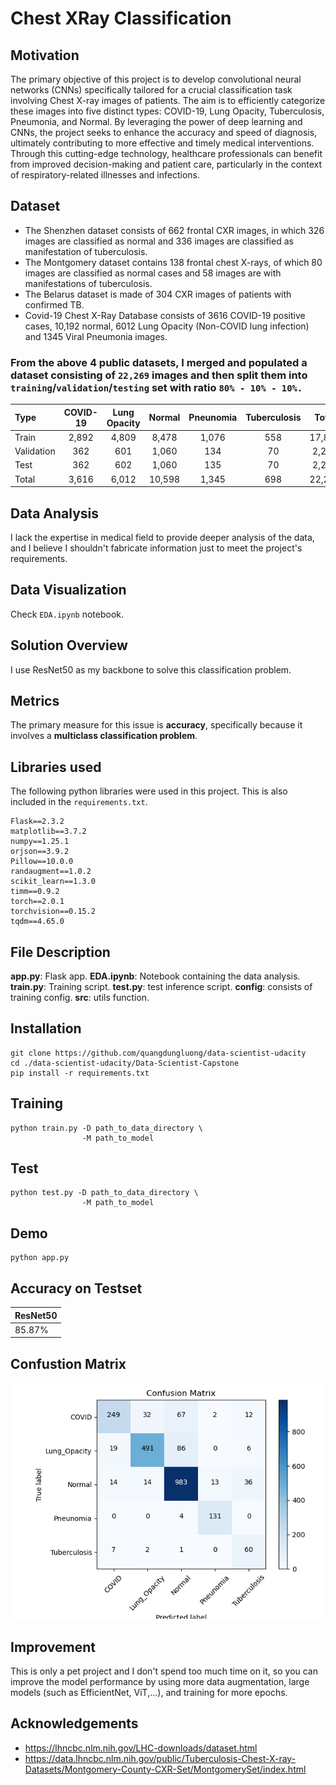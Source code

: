 # Chest XRay Classification
## Motivation
The primary objective of this project is to develop convolutional neural networks (CNNs) specifically tailored for a crucial classification task involving Chest X-ray images of patients. The aim is to efficiently categorize these images into five distinct types: COVID-19, Lung Opacity, Tuberculosis, Pneumonia, and Normal. By leveraging the power of deep learning and CNNs, the project seeks to enhance the accuracy and speed of diagnosis, ultimately contributing to more effective and timely medical interventions. Through this cutting-edge technology, healthcare professionals can benefit from improved decision-making and patient care, particularly in the context of respiratory-related illnesses and infections.

## Dataset
* The Shenzhen dataset consists of 662 frontal CXR images, in which 326 images are classified as normal and 336 images are classified as manifestation of tuberculosis.
* The Montgomery dataset contains 138 frontal chest X-rays, of which 80 images are classified as normal cases and 58 images are with manifestations of tuberculosis.
* The Belarus dataset is made of 304 CXR images of patients with confirmed TB.
* Covid-19 Chest X-Ray Database consists of 3616 COVID-19 positive cases, 10,192 normal, 6012 Lung Opacity (Non-COVID lung infection) and 1345 Viral Pneumonia images.

### From the above 4 public datasets, I merged and populated a dataset consisting of `22,269` images and then split them into `training`/`validation`/`testing` set with ratio `80% - 10% - 10%.`


| Type          | COVID-19 | Lung Opacity | Normal | Pneunomia | Tuberculosis | Total |
| :-            | :-:      | :-:          | :-:    | :-:       | :-:          | :-:   | 
| Train         | 2,892    | 4,809        | 8,478  | 1,076     | 558          | 17,813|
| Validation    | 362      | 601          | 1,060  | 134       | 70           | 2,227 |
| Test          | 362      | 602          | 1,060  | 135       | 70           | 2,229 |
| Total         | 3,616    | 6,012        | 10,598 | 1,345     | 698          | 22,269|

## Data Analysis
I lack the expertise in medical field to provide deeper analysis of the data, and I believe I shouldn't fabricate information just to meet the project's requirements.

## Data Visualization
Check `EDA.ipynb` notebook.


## Solution Overview
I use ResNet50 as my backbone to solve this classification problem.

## Metrics
The primary measure for this issue is **accuracy**, specifically because it involves a **multiclass classification problem**.

## Libraries used
The following python libraries were used in this project. This is also included in the `requirements.txt`.
```
Flask==2.3.2
matplotlib==3.7.2
numpy==1.25.1
orjson==3.9.2
Pillow==10.0.0
randaugment==1.0.2
scikit_learn==1.3.0
timm==0.9.2
torch==2.0.1
torchvision==0.15.2
tqdm==4.65.0
```

## File Description
**app.py**: Flask app.
**EDA.ipynb**: Notebook containing the data analysis.
**train.py**: Training script.
**test.py**: test inference script.
**config**: consists of training config.
**src**: utils function.

## Installation
```
git clone https://github.com/quangdungluong/data-scientist-udacity
cd ./data-scientist-udacity/Data-Scientist-Capstone
pip install -r requirements.txt
```

## Training
```
python train.py -D path_to_data_directory \
                -M path_to_model
```

## Test
```
python test.py -D path_to_data_directory \
                -M path_to_model
```
## Demo
```
python app.py
```

## Accuracy on Testset
| ResNet50 |
|---|
| 85.87% |

## Confustion Matrix
![confusion-matrix](./static/img/confusion_matrix.png)

## Improvement
This is only a pet project and I don't spend too much time on it, so you can improve the model performance by using more data augmentation, large models (such as EfficientNet, ViT,...), and training for more epochs.

## Acknowledgements
- https://lhncbc.nlm.nih.gov/LHC-downloads/dataset.html
- https://data.lhncbc.nlm.nih.gov/public/Tuberculosis-Chest-X-ray-Datasets/Montgomery-County-CXR-Set/MontgomerySet/index.html